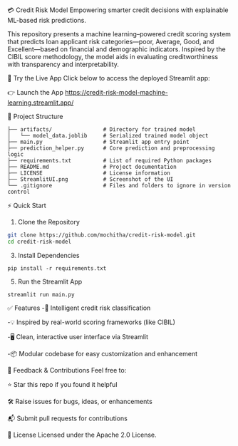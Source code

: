 💳 Credit Risk Model
Empowering smarter credit decisions with explainable ML-based risk predictions.


This repository presents a machine learning–powered credit scoring system that predicts loan applicant risk categories—poor, Average, Good, and Excellent—based on financial and demographic indicators. Inspired by the CIBIL score methodology, the model aids in evaluating creditworthiness with transparency and interpretability.

🔗 Try the Live App
Click below to access the deployed Streamlit app:

👉 Launch the App https://credit-risk-model-machine-learning.streamlit.app/

📁 Project Structure
 ```commandline
├── artifacts/                # Directory for trained model
│   └── model_data.joblib     # Serialized trained model object
├── main.py                   # Streamlit app entry point
├── prediction_helper.py      # Core prediction and preprocessing logic
├── requirements.txt          # List of required Python packages
├── README.md                 # Project documentation
├── LICENSE                   # License information
├── StreamlitUI.png           # Screenshot of the UI
└── .gitignore                # Files and folders to ignore in version control
```

⚡ Quick Start
1. Clone the Repository
```bash
git clone https://github.com/mochitha/credit-risk-model.git
cd credit-risk-model
```
3. Install Dependencies
```commandline
pip install -r requirements.txt
```
5. Run the Streamlit App
```commandline
streamlit run main.py
```

✅ Features
 -🧠 Intelligent credit risk classification

 -💡 Inspired by real-world scoring frameworks (like CIBIL)

 -🖥️ Clean, interactive user interface via Streamlit

 -📦 Modular codebase for easy customization and enhancement


🤝 Feedback & Contributions
Feel free to:

⭐ Star this repo if you found it helpful

🛠️ Raise issues for bugs, ideas, or enhancements

📬 Submit pull requests for contributions


📜 License
Licensed under the Apache 2.0 License.
